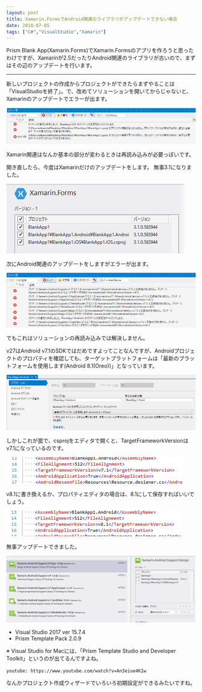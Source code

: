 ```yaml
---
layout: post
title: Xamarin.FormsでAndroid関連のライブラリがアップデートできない場合
date: 2018-07-05
tags: ["C#","VisualStudio","Xamarin"]
---
```


Prism Blank App(Xamarin.Forms)でXamarin.Formsのアプリを作ろうと思ったわけですが、Xamarinが2.5だったりAndroid関連のライブラリが古いので、まずはその辺のアップデートを行います。

---

新しいプロジェクトの作成からプロジェクトができたらまずやることは「VisualStudioを終了」。で、改めてソリューションを開いてからじゃないと、Xamarinのアップデートでエラーが出ます。

![xam1.png](xam1.png)

Xamarin関連はなんか基本の部分が変わるときは再読み込みが必要っぽいです。

開き直したら、今度はXamarinだけのアップデートをします。
無事3.1になりました。

![xam2.png](xam2.png)

次にAndroid関連のアップデートをしますがエラーが出ます。

 ![xam3.png](xam3.png)

でもこれはソリューションの再読み込みでは解決しません。

v27はAndroid v7.1のSDKではだめですよってことなんですが、Androidプロジェクトのプロパティを確認しても、ターゲットプラットフォームは「最新のプラットフォームを使用します(Android 8.1(Oreo))」となっています。

![xam4.png](xam4.png)

しかしこれが罠で、csprojをエディタで開くと、TargetFrameworkVersionはv7.1になっているのです。

![xam5.png](xam5.png)

v8.1に書き換えるか、プロパティエディタの場合は、8.1にして保存すればいいでしょう。

![xam6.png](xam6.png)

無事アップデートできました。

![xam7.png](xam7.png)

* Visual Studio 2017 ver 15.7.4
* Prism Template Pack 2.0.9

※ Visual Studio for Macには、「Prism Template Studio and Developer Toolkit」というのが出てるんですよね。

`youtube: https://www.youtube.com/watch?v=An3eiue4KIw`

なんかプロジェクト作成ウィザードでいろいろ初期設定ができるみたいですね。
